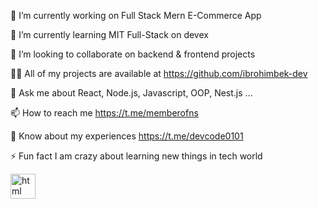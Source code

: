 🔭 I’m currently working on Full Stack Mern E-Commerce App

🌱 I’m currently learning MIT Full-Stack on devex

👯 I’m looking to collaborate on backend & frontend projects

👨‍💻 All of my projects are available at https://github.com/ibrohimbek-dev

💬 Ask me about React, Node.js, Javascript, OOP, Nest.js ...

📫 How to reach me https://t.me/memberofns

📄 Know about my experiences https://t.me/devcode0101

⚡ Fun fact I am crazy about learning new things in tech world


<div>
		<img
						src="https://img.icons8.com/?size=100&id=v8RpPQUwv0N8&format=png&color=000000"
						alt="html" width="40" height="40" title="HTML"/>
	</div>
